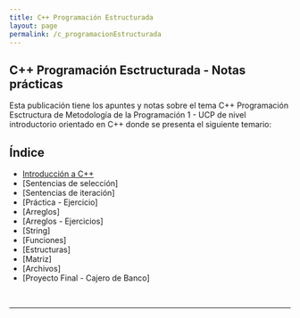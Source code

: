 ```yaml
---
title: C++ Programación Estructurada
layout: page
permalink: /c_programacionEstructurada
---
```


<h2 id="subtitulo-importante">C++ Programación Esctructurada - Notas prácticas</h2>

Esta publicación tiene los apuntes y notas sobre el tema C++ Programación Esctructura de Metodología de la Programación 1 - UCP de nivel introductorio orientado en C++ donde se presenta el siguiente temario:

<h2 id="subtitulo-importante">Índice</h2>

- [Introducción a C++](#introducción-a-c++)
- [Sentencias de selección]
- [Sentencias de iteración]
- [Práctica -  Ejercicio]
- [Arreglos]
- [Arreglos - Ejercicios]
- [String]
- [Funciones]
- [Estructuras]
- [Matriz]
- [Archivos]
- [Proyecto Final - Cajero de Banco]

<br>

------
